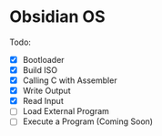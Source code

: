 # Obsidian OS
Todo:
- [X] Bootloader
- [X] Build ISO
- [X] Calling C with Assembler
- [X] Write Output
- [X] Read Input
- [ ] Load External Program
- [ ] Execute a Program
(Coming Soon)
